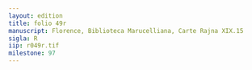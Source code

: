 ```yaml
---
layout: edition
title: folio 49r
manuscript: Florence, Biblioteca Marucelliana, Carte Rajna XIX.15
sigla: R
iip: r049r.tif
milestone: 97
---
```

